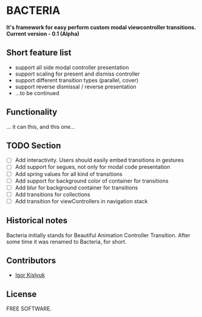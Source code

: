 # BACTERIA

**It's framework for easy perform custom modal viewcontroller transitions. Current version - 0.1 (Alpha)**

## Short feature list

* support all side modal controller presentation
* support scaling for present and dismiss controller
* support different transition types (parallel, cover)
* support reverse dismissal / reverse presentation
* ...to be continued

## Functionality

... it can this, and this one...

## TODO Section

- [ ] Add interactivity. Users should easily embed transitions in gestures
- [ ] Add support for segues, not only for modal code presentation
- [ ] Add spring values for all kind of transitions
- [ ] Add support for background color of container for transitions
- [ ] Add blur for background container for transitions
- [ ] Add transitions for collections
- [ ] Add transition for viewControllers in navigation stack

## Historical notes

Bacteria initially stands for Beautiful Animation Controller Transition. After some time it was renamed to Bacteria, for short.

## Contributors

- [Igor Kislyuk](https://github.com/igorkislyuk)

## License

FREE SOFTWARE.